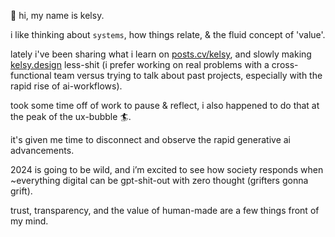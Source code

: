 👋 hi, my name is kelsy.

i like thinking about `systems`, how things relate, & the fluid concept of 'value'.

lately i've been sharing what i learn on [posts.cv/kelsy](https://posts.cv/kelsy), and slowly making [kelsy.design](https://kelsy.design) less-shit (i prefer working on real problems with a cross-functional team versus trying to talk about past projects, especially with the rapid rise of ai-workflows).

took some time off of work to pause & reflect, i also happened to do that at the peak of the ux-bubble 🏄.

it's given me time to disconnect and observe the rapid generative ai advancements.

2024 is going to be wild, and i’m excited to see how society responds when ~everything digital can be gpt-shit-out with zero thought (grifters gonna grift).

trust, transparency, and the value of human-made are a few things front of my mind.
